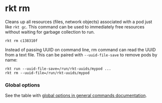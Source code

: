 # rkt rm

Cleans up all resources (files, network objects) associated with a pod just like `rkt gc`.
This command can be used to immediately free resources without waiting for garbage collection to run.

```
rkt rm c138310f
```

Instead of passing UUID on command line, rm command can read the UUID from a text file.
This can be paired with `--uuid-file-save` to remove pods by name:

```
rkt run --uuid-file-save=/run/rkt-uuids/mypod ...
rkt rm --uuid-file=/run/rkt-uuids/mypod
```

### Global options

See the table with [global options in general commands documentation][global-options].


[global-options]: ../commands.md#global-options
